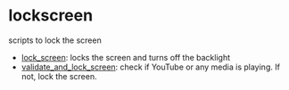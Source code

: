 # lockscreen

scripts to lock the screen

* [lock_screen](lock_screen): locks the screen and turns off the backlight
* [validate_and_lock_screen](validate_and_lock_screen): check if
  YouTube or any media is playing. If not, lock the screen.


